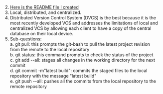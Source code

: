 2. [Here is the README file I created](../../README.md)
3. Local, distributed, and centralized.
4. Distributed Version Control System (DVCS) is the best because it is the most recently developed VCS and addresses the limitations of local and centralized VCS by allowing each client to have a copy of the central database on their local device.
5. Sub-questions:  
a.  git pull: this prompts the git-bash to pull the latest project revision from the remote to the local repository  
b. git status: this command prompts to check the status of the project  
c. git add --all: stages all changes in the working directory for the next commit  
d. git commit -m"latest build": commits the staged files to the local repository with the message "latest build"  
e. git push --all: pushes all the commits from the local repository to the remote repository  
